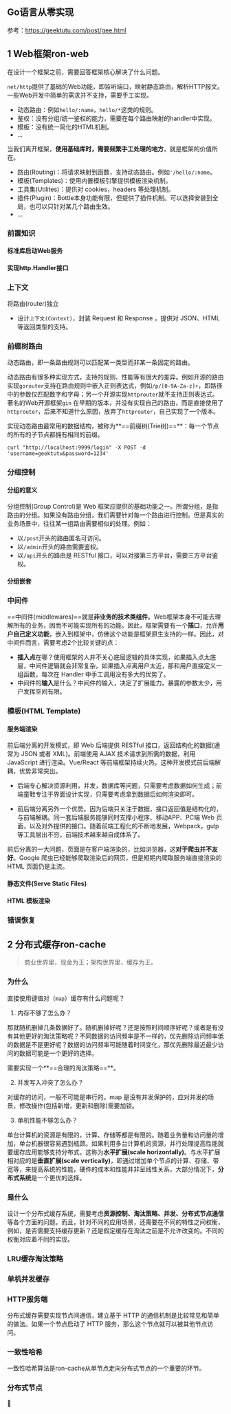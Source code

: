 Go语言从零实现
---

参考：https://geektutu.com/post/gee.html


## 1 Web框架ron-web

在设计一个框架之前，需要回答框架核心解决了什么问题。



`net/http`提供了基础的Web功能，即监听端口，映射静态路由，解析HTTP报文。一些Web开发中简单的需求并不支持，需要手工实现。

- 动态路由：例如`hello/:name`，`hello/*`这类的规则。
- 鉴权：没有分组/统一鉴权的能力，需要在每个路由映射的handler中实现。
- 模板：没有统一简化的HTML机制。
- …

当我们离开框架，**使用基础库时，需要频繁手工处理的地方**，就是框架的价值所在。

- 路由(Routing)：将请求映射到函数，支持动态路由。例如`'/hello/:name`。
- 模板(Templates)：使用内置模板引擎提供模板渲染机制。
- 工具集(Utilites)：提供对 cookies，headers 等处理机制。
- 插件(Plugin)：Bottle本身功能有限，但提供了插件机制。可以选择安装到全局，也可以只针对某几个路由生效。
- …



### 前置知识

#### 标准库启动Web服务



#### 实现http.Handler接口



### 上下文

将路由(router)独立

- 设计`上下文(Context)`，封装 Request 和 Response ，提供对 JSON、HTML 等返回类型的支持。







### 前缀树路由



动态路由，即一条路由规则可以匹配某一类型而非某一条固定的路由。

动态路由有很多种实现方式，支持的规则、性能等有很大的差异。例如开源的路由实现`gorouter`支持在路由规则中嵌入正则表达式，例如`/p/[0-9A-Za-z]+`，即路径中的参数仅匹配数字和字母；另一个开源实现`httprouter`就不支持正则表达式。著名的Web开源框架`gin` 在早期的版本，并没有实现自己的路由，而是直接使用了`httprouter`，后来不知道什么原因，放弃了`httprouter`，自己实现了一个版本。

实现动态路由最常用的数据结构，被称为**==前缀树(Trie树)==**：每一个节点的所有的子节点都拥有相同的前缀。





```
curl "http://localhost:9999/login" -X POST -d 'username=geektutu&password=1234'
```



### 分组控制

#### 分组的意义

分组控制(Group Control)是 Web 框架应提供的基础功能之一。所谓分组，是指路由的分组。如果没有路由分组，我们需要针对每一个路由进行控制。但是真实的业务场景中，往往某一组路由需要相似的处理。例如：

- 以`/post`开头的路由匿名可访问。
- 以`/admin`开头的路由需要鉴权。
- 以`/api`开头的路由是 RESTful 接口，可以对接第三方平台，需要三方平台鉴权。



#### 分组嵌套



### 中间件

==中间件(middlewares)==就是**非业务的技术类组件**。Web框架本身不可能去理解所有的业务，因而不可能实现所有的功能。因此，框架需要有一个**插口**，允许**用户自己定义功能**，嵌入到框架中，仿佛这个功能是框架原生支持的一样。因此，对中间件而言，需要考虑2个比较关键的点：

- **插入点**在哪？使用框架的人并不关心底层逻辑的具体实现，如果插入点太底层，中间件逻辑就会非常复杂。如果插入点离用户太近，那和用户直接定义一组函数，每次在 Handler 中手工调用没有多大的优势了。
- 中间件的**输入**是什么？中间件的输入，决定了扩展能力。暴露的参数太少，用户发挥空间有限。



### 模板(HTML Template)

#### 服务端渲染

前后端分离的开发模式，即 Web 后端提供 RESTful 接口，返回结构化的数据(通常为 JSON 或者 XML)。前端使用 AJAX 技术请求到所需的数据，利用 JavaScript 进行渲染。Vue/React 等前端框架持续火热，这种开发模式前后端解耦，优势非常突出。

- 后端专心解决资源利用，并发，数据库等问题，只需要考虑数据如何生成；前端童鞋专注于界面设计实现，只需要考虑拿到数据后如何渲染即可。

- 前后端分离另外一个优势。因为后端只关注于数据，接口返回值是结构化的，与前端解耦。同一套后端服务能够同时支撑小程序、移动APP、PC端 Web 页面，以及对外提供的接口。随着前端工程化的不断地发展，Webpack，gulp 等工具层出不穷，前端技术越来越自成体系了。

前后分离的一大问题，页面是在客户端渲染的，比如浏览器，这**对于爬虫并不友好**。Google 爬虫已经能够爬取渲染后的网页，但是短期内爬取服务端直接渲染的 HTML 页面仍是主流。

#### 静态文件(Serve Static Files)



#### HTML 模板渲染



### 错误恢复



## 2 分布式缓存ron-cache

> 商业世界里，现金为王；架构世界里，缓存为王。

### 为什么

直接使用键值对（`map`）缓存有什么问题呢？

1. 内存不够了怎么办？

那就随机删掉几条数据好了。随机删掉好呢？还是按照时间顺序好呢？或者是有没有其他更好的淘汰策略呢？不同数据的访问频率是不一样的，优先删除访问频率低的数据是不是更好呢？数据的访问频率可能随着时间变化，那优先删除最近最少访问的数据可能是一个更好的选择。

需要实现一个**==合理的淘汰策略==**。

2. 并发写入冲突了怎么办？

对缓存的访问，一般不可能是串行的。map 是没有并发保护的，应对并发的场景，修改操作(包括新增，更新和删除)需要加锁。

3. 单机性能不够怎么办？

单台计算机的资源是有限的，计算、存储等都是有限的。随着业务量和访问量的增加，单台机器很容易遇到瓶颈。如果利用多台计算机的资源，并行处理提高性能就要缓存应用能够支持分布式，这称为**水平扩展(scale horizontally)**。与水平扩展相对应的是**垂直扩展(scale vertically)**，即通过增加单个节点的计算、存储、带宽等，来提高系统的性能，硬件的成本和性能并非呈线性关系，大部分情况下，**分布式系统**是一个更优的选择。

### 是什么

设计一个分布式缓存系统，需要考虑**资源控制、淘汰策略、并发、分布式节点通信**等各个方面的问题。而且，针对不同的应用场景，还需要在不同的特性之间权衡，例如，是否需要支持缓存更新？还是假定缓存在淘汰之前是不允许改变的。不同的权衡对应着不同的实现。



### LRU缓存淘汰策略





### 单机并发缓存





### HTTP服务端



分布式缓存需要实现节点间通信，建立基于 HTTP 的通信机制是比较常见和简单的做法。如果一个节点启动了 HTTP 服务，那么这个节点就可以被其他节点访问。





### 一致性哈希

一致性哈希算法是ron-cache从单节点走向分布式节点的一个重要的环节。





### 分布式节点

🔖


